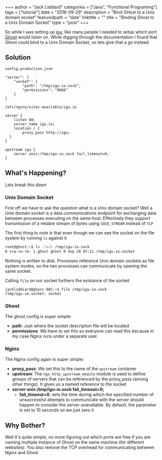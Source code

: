 +++
author = "Jack Liddiard"
categories = ["Java", "Functional Programing"]
tags = ["tutorial"]
date = "2018-09-29"
description = "Bind GHost to a Unix domain socket"
featuredpath = "date"
linktitle = ""
title = "Binding Ghost to a Unix Domain Socket"
type = "post"
+++

So while I was setting up [igu](https://igu.io), like many people I needed to setup which port [Ghost](https://ghost.org/) would listen on. While digging through the documentation I found that Ghost could bind to a Unix Domain Socket, so lets give that a go instead

## Solution
`config.production.json`
```
"server": {
    "socket": {
	    "path": "/tmp/igu-io.sock",
	    "permissions": "0666"
	}
}
```

`/etc/nginx/sites-available/igu.io`
```
server {
    listen 80;
    server_name igu.io;
    location / {
        proxy_pass http://igu;
  }
}

upstream igu {
    server unix:/tmp/igu-io.sock fail_timeout=0;
}
```

## What's Happening?
Lets break this down
### Unix Domain Socket
First off we have to ask the question what is a Unix domain socket? Well a Unix domain socket is a data communications endpoint for exchanging data between processes executing on the same host. Effectively they support transmission of a reliable stream of bytes using `SOCK_STREAM` instead of `TCP`

The first thing to note is that even though we can see the socket on the file system by running `ls` against it

```bash
root@ghost:~$ ls -lash /tmp/igu-io.sock
0 srw-rw-rw- 1 ghost ghost 0 Sep 28 07:11 /tmp/igu.io.socket
```

Nothing is written to disk. Processes reference Unix domain sockets as file system inodes, so the two processes can communicate by opening the same socket.


Calling `file` on our socket furthers the existance of the socket
```
jackliddiard@ghost-001:~$ file /tmp/igu-io.sock
/tmp/igu.io.socket: socket
```

### Ghost
The ghost config is super simple:
* **path**: Just where the socket description file will be located
* **permissions**: We have to set this so everyone can read this because in my case Nginx runs under a separate user.

### Nginx
The Nginx config again is super simple:

* **proxy_pass**: We set this to the name of the `upstream` container
* **upstream**: The `ngx_http_upstream_module` module is used to define groups of servers that can be referenced by the proxy_pass (among other things). It gives us a named reference to the socket
* **server unix:/tmp/igu-io.sock fail_timeout=0;**
    * **fail_timeout=0**: sets the time during which the specified number of unsuccessful attempts to communicate with the server should happen to consider the server unavailable. By default, the parameter is set to 10 seconds so we just zero it

## Why Bother?
Well it's quite simple, no more figuring out which ports are free if you are running multiple instance of Ghost on the same machine (for different websites). You also remove the TCP overhead for communicating between Nginx and Ghost
